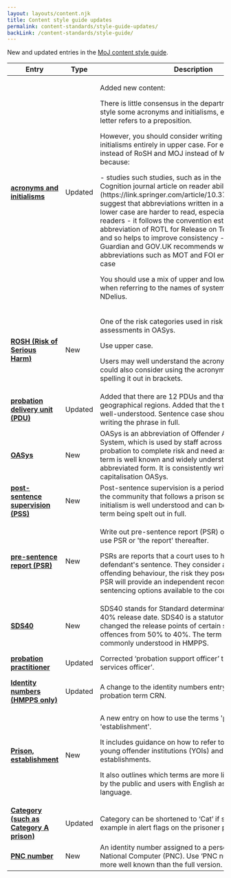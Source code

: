 ```yaml
---
layout: layouts/content.njk
title: Content style guide updates
permalink: content-standards/style-guide-updates/
backLink: /content-standards/style-guide/
---
```


<p>New and updated entries in the <a href="/content-standards/style-guide/">MoJ content style guide</a>.</p>

<table class="govuk-table" data-module="moj-sortable-table">
  <thead class="govuk-table__head">
    <tr class="govuk-table__row">
      <th scope="col" class="govuk-table__header" aria-sort="none">Entry</th>
      <th scope="col" class="govuk-table__header" aria-sort="none">Type</th>
      <th scope="col" class="govuk-table__header" aria-sort="none">Description</th>
      <th scope="col" class="govuk-table__header" aria-sort="descending">Date</th>
    </tr>
    </thead>
    <tbody class="govuk-table__body">
    <tr class="govuk-table__row">
      <td class="govuk-table__cell">
        <a href="/content-standards/style-guide#acronyms-and-initialisms"><b>acronyms and initialisms</b></a>
      </td>
      <td class="govuk-table__cell">
        <span class="govuk-tag govuk-tag--blue">Updated</span>
      </td>
      <td class="govuk-table__cell"><p>Added new content:</p>
      <p> There is little consensus in the department about how to style some acronyms and initialisms, especially if one letter refers to a preposition.</p>
      <p>However, you should consider writing acronyms and initialisms entirely in upper case. For example, ROSH instead of RoSH and MOJ instead of MoJ. This is because:</p>
      - studies such studies, such as in the [Memory and Cognition journal article on reader ability](https://link.springer.com/article/10.3758/BF03198246), suggest that abbreviations written in a mix of upper and lower case are harder to read, especially for less skilled readers
      - it follows the convention established by the abbreviation of ROTL for Release on Temporary Licence and so helps to improve consistency
      - guidance from the Guardian and GOV.UK recommends writing similar abbreviations such as MOT and FOI entirely in upper case
      <p>You should use a mix of upper and lower-case letters when referring to the names of systems such OASys and NDelius.</p>      
    </td>
      <td class="govuk-table__cell" data-sort-value="20250623">23 June 2025</td>
    </tr>    
    <tr class="govuk-table__row">
      <td class="govuk-table__cell">
        <a href="/content-standards/style-guide#rosh-%28risk-of-serious-harm%29"><b>ROSH (Risk of Serious Harm)</b></a>
      </td>
      <td class="govuk-table__cell">
        <span class="govuk-tag govuk-tag--green">New</span>
      </td>
      <td class="govuk-table__cell"><p>One of the risk categories used in risk and need assessments in OASys.</p>
      <p>Use upper case.</p>
      <p>Users may well understand the acronym on its own. You could also consider using the acronym first and then spelling it out in brackets.</p></td>
      <td class="govuk-table__cell" data-sort-value="20250623">23 June 2025</td>
    </tr>
    <tr class="govuk-table__row">
      <td class="govuk-table__cell">
        <a href="/content-standards/style-guide#probation-delivery-unit-%28pdu%29"><b>probation delivery unit (PDU)</b></a>
      </td>
      <td class="govuk-table__cell">
        <span class="govuk-tag govuk-tag--blue">Updated</span>
      </td>
      <td class="govuk-table__cell">Added that there are 12 PDUs and that they are geographical regions. Added that the term is generally well-understood. Sentence case should be used when writing the phrase in full.</td>
      <td class="govuk-table__cell" data-sort-value="20250623">23 June 2025</td>
    </tr>    
    <tr class="govuk-table__row">
      <td class="govuk-table__cell">
        <a href="/content-standards/style-guide#oasys"><b>OASys</b></a>
      </td>
      <td class="govuk-table__cell">
        <span class="govuk-tag govuk-tag--green">New</span>
      </td>
      <td class="govuk-table__cell">OASys is an abbreviation of Offender Assessment System, which is used by staff across prisons and probation to complete risk and need assessments. The term is well known and widely understood in its abbreviated form. It is consistently written with the capitalisation OASys.</td>
      <td class="govuk-table__cell" data-sort-value="20250521">21 May 2025</td>
    </tr>
    <tr class="govuk-table__row">
      <td class="govuk-table__cell">
        <a href="/content-standards/style-guide#post-sentence-supervision-%28pss%29"><b>post-sentence supervision (PSS)</b></a>
      </td>
      <td class="govuk-table__cell">
        <span class="govuk-tag govuk-tag--green">New</span>
      </td>
      <td class="govuk-table__cell">Post-sentence supervision is a period of supervision in the community that follows a prison sentence. The initialism is well understood and can be used without the term being spelt out in full.</td>
      <td class="govuk-table__cell" data-sort-value="20250609">9 June 2025</td>
    </tr>
    <tr class="govuk-table__row">
      <td class="govuk-table__cell">
        <a href="/content-standards/style-guide#pre-sentence-report-%28psr%29"><b>pre-sentence report (PSR)</b></a>
      </td>
      <td class="govuk-table__cell">
        <span class="govuk-tag govuk-tag--green">New</span>
      </td>
      <td class="govuk-table__cell"><p>Write out pre-sentence report (PSR) on first mention and use PSR or 'the report' thereafter.</p>
      <p>PSRs are reports that a court uses to help decide on a defendant's sentence. They consider a defendant's offending behaviour, the risk they pose and to whom. A PSR will provide an independent recommendation of the sentencing options available to the court.</p></td>
      <td class="govuk-table__cell" data-sort-value="20250401">1 April 2025</td>
    </tr>
    <tr class="govuk-table__row">
      <td class="govuk-table__cell">
        <a href="/content-standards/style-guide#sds40"><b>SDS40</b></a>
      </td>
      <td class="govuk-table__cell">
      <span class="govuk-tag govuk-tag--green">New</span>
      </td>
      <td class="govuk-table__cell">SDS40 stands for Standard determinate sentence with a 40% release date. SDS40 is a statutory instrument that changed the release points of certain sentences and offences from 50% to 40%. The term SDS40 is commonly understood in HMPPS.</td>
      <td class="govuk-table__cell" data-sort-value="20250401">1 April 2025</td>
    </tr>
    <tr class="govuk-table__row">
      <td class="govuk-table__cell">
        <a href="/content-standards/style-guide#probation-practitioner"><b>probation practitioner</b></a>
      </td>
      <td class="govuk-table__cell">
        <span class="govuk-tag govuk-tag--blue">Updated</span>
      </td>
      <td class="govuk-table__cell">Corrected ‘probation support officer’ to ‘probation services officer’.</td>
      <td class="govuk-table__cell" data-sort-value="20250326">26 March 2025</td>
    </tr>
    <tr class="govuk-table__row">
      <td class="govuk-table__cell">
        <a href="/content-standards/style-guide#identity-numbers-%28hmpps-only%29"><b>Identity numbers (HMPPS only)</b></a>
      </td>
      <td class="govuk-table__cell">
        <span class="govuk-tag govuk-tag--blue">Updated</span>
      </td>
      <td class="govuk-table__cell">A change to the identity numbers entry to include the probation term CRN.</td>
      <td class="govuk-table__cell" data-sort-value="20250228">28 February 2025</td>
    </tr>
    <tr class="govuk-table__row">
      <td class="govuk-table__cell">
        <a href="/content-standards/style-guide#prison%2C-establishment"><b>Prison, establishment</b></a>
      </td>
      <td class="govuk-table__cell">
        <span class="govuk-tag govuk-tag--green">New</span>
      </td>
      <td class="govuk-table__cell">
        <p>A new entry on how to use the terms 'prison' and 'establishment'.</p>
        <p>It includes guidance on how to refer to adult prisons, young offender institutions (YOIs) and other establishments.</p>
        <p>It also outlines which terms are more likely be understood by the public and users with English as a second language.</p>
      </td>
      <td class="govuk-table__cell" data-sort-value="20250225">25 February 2025</td>
    </tr>
    <tr class="govuk-table__row">
      <td class="govuk-table__cell">
        <a href="/content-standards/style-guide#category-(such-as-category-a-prison)"><b>Category (such as Category A prison)</b></a>
      </td>
      <td class="govuk-table__cell">
        <span class="govuk-tag govuk-tag--blue">Updated</span>
      </td>
      <td class="govuk-table__cell">Category can be shortened to ‘Cat’ if space is limited, for example in alert flags on the prisoner profile.</td>
      <td class="govuk-table__cell" data-sort-value="20250221">21 February 2025</td>
    </tr>
    <tr class="govuk-table__row">
      <td class="govuk-table__cell">
        <a href="/content-standards/style-guide#pnc-number"><b>PNC number</b></a>
      </td>
      <td class="govuk-table__cell">
        <span class="govuk-tag govuk-tag--green">New</span>
      </td>
      <td class="govuk-table__cell">An identity number assigned to a person in the Police National Computer (PNC). Use ‘PNC number’. This is more well known than the full version.</td>
      <td class="govuk-table__cell" data-sort-value="20250109">9 January 2025</td>
    </tr>
  </tbody>
</table>

